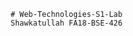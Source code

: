                                         # Web-Technologies-S1-Lab
                                        Shawkatullah FA18-BSE-426
